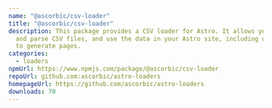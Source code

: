 ```yaml
---
name: "@ascorbic/csv-loader"
title: "@ascorbic/csv-loader"
description: This package provides a CSV loader for Astro. It allows you to load
  and parse CSV files, and use the data in your Astro site, including using it
  to generate pages.
categories:
  - loaders
npmUrl: https://www.npmjs.com/package/@ascorbic/csv-loader
repoUrl: github.com:ascorbic/astro-loaders
homepageUrl: https://github.com/ascorbic/astro-loaders
downloads: 70
---
```

